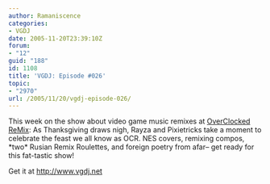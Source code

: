 ```yaml
---
author: Ramaniscence
categories:
- VGDJ
date: 2005-11-20T23:39:10Z
forum:
- "12"
guid: "188"
id: 1108
title: 'VGDJ: Episode #026'
topic:
- "2970"
url: /2005/11/20/vgdj-episode-026/
---
```


This week on the show about video game music remixes at [OverClocked ReMix](http://www.ocremix.org/): As Thanksgiving draws nigh, Rayza and Pixietricks take a moment to celebrate the feast we all know as OCR. NES covers, remixing compos, \*two\* Rusian Remix Roulettes, and foreign poetry from afar&#8211; get ready for this fat-tastic show!

Get it at <a href="http://www.vgdj.net/" target="_blank">http://www.vgdj.net</a>